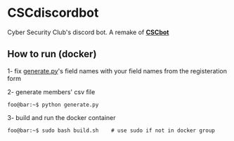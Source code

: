 # CSCdiscordbot

Cyber Security Club's discord bot. A remake of **[CSCbot](https://github.com/Hiexy/CSCBot)**





## How to run (docker)

1- fix [generate.py](generate.py)'s field names with your field names from the registeration form 


2- generate members' csv file  

```console
foo@bar:~$ python generate.py
```

3- build and run the docker container 
```console
foo@bar:~$ sudo bash build.sh    # use sudo if not in docker group
```